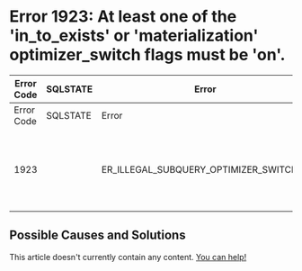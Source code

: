 
# Error 1923: At least one of the 'in_to_exists' or 'materialization' optimizer_switch flags must be 'on'.


| Error Code | SQLSTATE | Error | Description |
| --- | --- | --- | --- |
| Error Code | SQLSTATE | Error | Description |
| 1923 |  | ER_ILLEGAL_SUBQUERY_OPTIMIZER_SWITCHES | At least one of the 'in_to_exists' or 'materialization' optimizer_switch flags must be 'on'. |




## Possible Causes and Solutions


This article doesn't currently contain any content. [You can help!](/en/writing-and-editing-knowledge-base-articles/)

